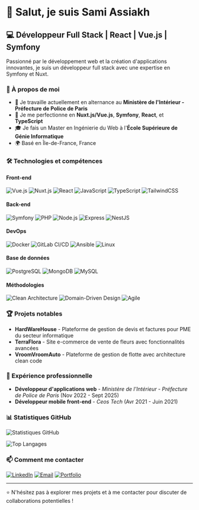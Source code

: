 # 👋 Salut, je suis Sami Assiakh

## 💻 Développeur Full Stack | React | Vue.js | Symfony

Passionné par le développement web et la création d'applications innovantes, je suis un développeur full stack avec une expertise en Symfony et Nuxt.

### 🚀 À propos de moi

- 🔭 Je travaille actuellement en alternance au **Ministère de l'Intérieur - Préfecture de Police de Paris**
- 🌱 Je me perfectionne en **Nuxt.js/Vue.js**, **Symfony**, **React**, et **TypeScript**
- 🎓 Je fais un Master en Ingénierie du Web à l'**École Supérieure de Génie Informatique**
- 🌍 Basé en Île-de-France, France

### 🛠️ Technologies et compétences

#### Front-end
![Vue.js](https://img.shields.io/badge/-Vue.js-4FC08D?style=flat-square&logo=vue.js&logoColor=white)
![Nuxt.js](https://img.shields.io/badge/-Nuxt.js-00DC82?style=flat-square&logo=nuxt.js&logoColor=white)
![React](https://img.shields.io/badge/-React-61DAFB?style=flat-square&logo=react&logoColor=black)
![JavaScript](https://img.shields.io/badge/-JavaScript-F7DF1E?style=flat-square&logo=javascript&logoColor=black)
![TypeScript](https://img.shields.io/badge/-TypeScript-3178C6?style=flat-square&logo=typescript&logoColor=white)
![TailwindCSS](https://img.shields.io/badge/-TailwindCSS-38B2AC?style=flat-square&logo=tailwind-css&logoColor=white)

#### Back-end
![Symfony](https://img.shields.io/badge/-Symfony-000000?style=flat-square&logo=symfony&logoColor=white)
![PHP](https://img.shields.io/badge/-PHP-777BB4?style=flat-square&logo=php&logoColor=white)
![Node.js](https://img.shields.io/badge/-Node.js-339933?style=flat-square&logo=node.js&logoColor=white)
![Express](https://img.shields.io/badge/-Express-000000?style=flat-square&logo=express&logoColor=white)
![NestJS](https://img.shields.io/badge/-NestJS-E0234E?style=flat-square&logo=nestjs&logoColor=white)

#### DevOps
![Docker](https://img.shields.io/badge/-Docker-2496ED?style=flat-square&logo=docker&logoColor=white)
![GitLab CI/CD](https://img.shields.io/badge/-GitLab%20CI%2FCD-FC6D26?style=flat-square&logo=gitlab&logoColor=white)
![Ansible](https://img.shields.io/badge/-Ansible-EE0000?style=flat-square&logo=ansible&logoColor=white)
![Linux](https://img.shields.io/badge/-Linux-FCC624?style=flat-square&logo=linux&logoColor=black)

#### Base de données
![PostgreSQL](https://img.shields.io/badge/-PostgreSQL-336791?style=flat-square&logo=postgresql&logoColor=white)
![MongoDB](https://img.shields.io/badge/-MongoDB-47A248?style=flat-square&logo=mongodb&logoColor=white)
![MySQL](https://img.shields.io/badge/-MySQL-4479A1?style=flat-square&logo=mysql&logoColor=white)

#### Méthodologies
![Clean Architecture](https://img.shields.io/badge/-Clean%20Architecture-16a085?style=flat-square)
![Domain-Driven Design](https://img.shields.io/badge/-DDD-FF6B6B?style=flat-square)
![Agile](https://img.shields.io/badge/-Agile-blue?style=flat-square)

### 🏆 Projets notables

- **HardWareHouse** - Plateforme de gestion de devis et factures pour PME du secteur informatique
- **TerraFlora** - Site e-commerce de vente de fleurs avec fonctionnalités avancées
- **VroomVroomAuto** - Plateforme de gestion de flotte avec architecture clean code

### 💼 Expérience professionnelle

- **Développeur d'applications web** - *Ministère de l'Intérieur - Préfecture de Police de Paris* (Nov 2022 - Sept 2025)
- **Développeur mobile front-end** - *Ceos Tech* (Avr 2021 - Juin 2021)

### 📊 Statistiques GitHub

![Statistiques GitHub](https://github-readme-stats.vercel.app/api?username=iSaaMz&show_icons=true&theme=tokyonight)

![Top Langages](https://github-readme-stats.vercel.app/api/top-langs/?username=iSaaMz&layout=compact&theme=tokyonight)

### 📫 Comment me contacter

[![LinkedIn](https://img.shields.io/badge/-LinkedIn-0077B5?style=flat-square&logo=linkedin&logoColor=white)](https://www.linkedin.com/in/sami-assiakh)
[![Email](https://img.shields.io/badge/-Email-D14836?style=flat-square&logo=gmail&logoColor=white)](mailto:sami.assiakh@gmail.com)
[![Portfolio](https://img.shields.io/badge/-Portfolio-000000?style=flat-square&logo=react&logoColor=white)](https://www.samiassiakh.fr)

---

⭐️ N'hésitez pas à explorer mes projets et à me contacter pour discuter de collaborations potentielles !
